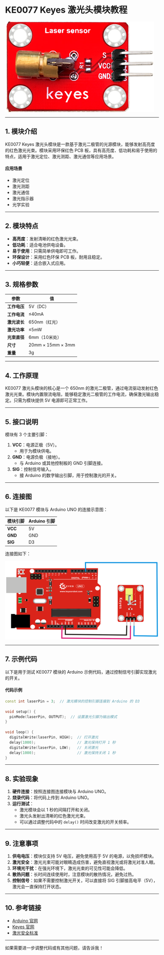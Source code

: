 # **KE0077 Keyes 激光头模块教程**

![image-20250313082020283](media/image-20250313082020283.png)

---

## **1. 模块介绍**

KE0077 Keyes 激光头模块是一款基于激光二极管的光源模块，能够发射高亮度的红色激光光束。模块采用环保红色 PCB 板，具有高亮度、低功耗和易于使用的特点，适用于激光定位、激光测距、激光通信等应用场景。

#### **应用场景**
- 激光定位
- 激光测距
- 激光通信
- 激光指示器
- 光学实验

---

## **2. 模块特点**

- **高亮度**：发射清晰的红色激光光束。
- **低功耗**：适合电池供电设备。
- **易于使用**：只需简单供电即可工作。
- **环保设计**：采用红色环保 PCB 板，耐用且稳定。
- **小巧轻便**：适合嵌入式应用。

---

## **3. 规格参数**

| 参数            | 值                     |
|-----------------|------------------------|
| **工作电压**    | 5V（DC）               |
| **工作电流**    | ≤40mA                 |
| **激光波长**    | 650nm（红光）          |
| **激光功率**    | ≤5mW                  |
| **光束直径**    | 6mm（10米处）          |
| **尺寸**        | 20mm × 15mm × 3mm      |
| **重量**        | 3g                     |

---

## **4. 工作原理**

KE0077 激光头模块的核心是一个 650nm 的激光二极管，通过电流驱动发射红色激光光束。模块内置限流电阻，能够稳定激光二极管的工作电流，确保激光输出稳定。只需为模块提供 5V 电源即可正常工作。

---

## **5. 接口说明**

模块有 3 个主要引脚：
1. **VCC**：电源正极（5V）。  
   - 用于为模块供电。
2. **GND**：电源负极（接地）。  
   - 与 Arduino 或其他控制板的 GND 引脚连接。
3. **SIG**：控制信号输入。  
   - 接 Arduino 的数字输出引脚，用于控制激光的开关。

---

## **6. 连接图**

以下是 KE0077 模块与 Arduino UNO 的连接示意图：

| 模块引脚 | Arduino 引脚 |
|----------|--------------|
| **VCC**  | 5V           |
| **GND**  | GND          |
| **SIG**  | D3           |

连接图如下：

![image-20250313082036942](media/image-20250313082036942.png)

---

## **7. 示例代码**

以下是用于测试 KE0077 模块的 Arduino 示例代码，通过控制信号引脚实现激光的开关。

#### **代码示例**
```cpp
const int laserPin = 3;  // 激光模块的控制引脚连接到 Arduino 的 D3

void setup() {
  pinMode(laserPin, OUTPUT);  // 设置激光引脚为输出模式
}

void loop() {
  digitalWrite(laserPin, HIGH);  // 打开激光
  delay(1000);                   // 激光保持打开 1 秒
  digitalWrite(laserPin, LOW);   // 关闭激光
  delay(1000);                   // 激光保持关闭 1 秒
}
```

---

## **8. 实验现象**

1. **硬件连接**：按照连接图连接模块与 Arduino UNO。
2. **烧录代码**：将代码上传到 Arduino UNO。
3. **运行测试**：
   - 激光模块会以 1 秒的间隔打开和关闭。
   - 激光头发射出清晰的红色激光光束。
   - 可以通过调整代码中的 `delay()` 时间改变激光的开关频率。

---

## **9. 注意事项**

1. **供电电压**：模块仅支持 5V 电压，避免使用高于 5V 的电源，以免损坏模块。
2. **激光安全**：激光光束可能对眼睛造成伤害，避免直视激光或将激光对准人眼。
3. **环境光干扰**：在强光环境下，激光光束的可见性可能会降低。
4. **散热问题**：长时间连续使用时，注意模块的散热情况，避免过热。
5. **控制信号**：如果不需要控制激光开关，可以直接将 SIG 引脚接高电平（5V），激光会一直保持打开状态。

---

## **10. 参考链接**

- [Arduino 官网](https://www.arduino.cc/)
- [Keyes 官网](http://www.keyes-robot.com/)
- [激光安全标准](https://www.laserinstitute.org/)

---

如果需要进一步调整代码或有其他问题，请告诉我！
